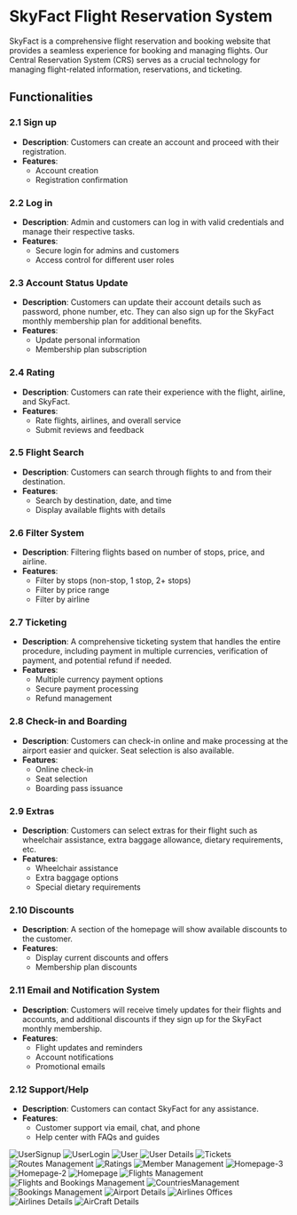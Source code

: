 # SkyFact Flight Reservation System

SkyFact is a comprehensive flight reservation and booking website that provides a seamless experience for booking and managing flights. Our Central Reservation System (CRS) serves as a crucial technology for managing flight-related information, reservations, and ticketing.

## Functionalities

### 2.1 Sign up
- **Description**: Customers can create an account and proceed with their registration.
- **Features**: 
  - Account creation
  - Registration confirmation

### 2.2 Log in
- **Description**: Admin and customers can log in with valid credentials and manage their respective tasks.
- **Features**: 
  - Secure login for admins and customers
  - Access control for different user roles

### 2.3 Account Status Update
- **Description**: Customers can update their account details such as password, phone number, etc. They can also sign up for the SkyFact monthly membership plan for additional benefits.
- **Features**: 
  - Update personal information
  - Membership plan subscription

### 2.4 Rating
- **Description**: Customers can rate their experience with the flight, airline, and SkyFact.
- **Features**: 
  - Rate flights, airlines, and overall service
  - Submit reviews and feedback

### 2.5 Flight Search
- **Description**: Customers can search through flights to and from their destination.
- **Features**: 
  - Search by destination, date, and time
  - Display available flights with details

### 2.6 Filter System
- **Description**: Filtering flights based on number of stops, price, and airline.
- **Features**: 
  - Filter by stops (non-stop, 1 stop, 2+ stops)
  - Filter by price range
  - Filter by airline

### 2.7 Ticketing
- **Description**: A comprehensive ticketing system that handles the entire procedure, including payment in multiple currencies, verification of payment, and potential refund if needed.
- **Features**: 
  - Multiple currency payment options
  - Secure payment processing
  - Refund management

### 2.8 Check-in and Boarding
- **Description**: Customers can check-in online and make processing at the airport easier and quicker. Seat selection is also available.
- **Features**: 
  - Online check-in
  - Seat selection
  - Boarding pass issuance

### 2.9 Extras
- **Description**: Customers can select extras for their flight such as wheelchair assistance, extra baggage allowance, dietary requirements, etc.
- **Features**: 
  - Wheelchair assistance
  - Extra baggage options
  - Special dietary requirements

### 2.10 Discounts
- **Description**: A section of the homepage will show available discounts to the customer.
- **Features**: 
  - Display current discounts and offers
  - Membership plan discounts

### 2.11 Email and Notification System
- **Description**: Customers will receive timely updates for their flights and accounts, and additional discounts if they sign up for the SkyFact monthly membership.
- **Features**: 
  - Flight updates and reminders
  - Account notifications
  - Promotional emails


### 2.12 Support/Help
- **Description**: Customers can contact SkyFact for any assistance.
- **Features**: 
  - Customer support via email, chat, and phone
  - Help center with FAQs and guides
 
![UserSignup](https://github.com/idrees200/SkyFacts/assets/113856749/b92b82a5-0446-4a85-9551-bc0ebf2f3f67)
![UserLogin](https://github.com/idrees200/SkyFacts/assets/113856749/5800077f-225d-4d85-b71e-ed688dfaa4f0)
![User](https://github.com/idrees200/SkyFacts/assets/113856749/8e1abf38-b36c-4d35-99fd-bd7f374f5478)
![User Details](https://github.com/idrees200/SkyFacts/assets/113856749/64c9b305-5314-43fc-a22c-8cc6bbe70bf8)
![Tickets](https://github.com/idrees200/SkyFacts/assets/113856749/155aed22-84e4-4da6-9ba5-64402a2c5e1e)
![Routes Management](https://github.com/idrees200/SkyFacts/assets/113856749/4bb66455-978f-4ced-b87d-bf61984c10c7)
![Ratings](https://github.com/idrees200/SkyFacts/assets/113856749/231a3de5-b44e-4d7d-bb44-64823cebc735)
![Member Management](https://github.com/idrees200/SkyFacts/assets/113856749/49b475b0-4dfb-4def-a8ef-b430f4cc1044)
![Homepage-3](https://github.com/idrees200/SkyFacts/assets/113856749/2ab0c831-9907-4be9-9eef-33d50706f69f)
![Homepage-2](https://github.com/idrees200/SkyFacts/assets/113856749/d7ba01e1-6cfe-47fe-ae45-f2da9a6dccb7)
![Homepage](https://github.com/idrees200/SkyFacts/assets/113856749/58d3d157-e2fb-4f80-89d7-449b1948e19a)
![Flights Management](https://github.com/idrees200/SkyFacts/assets/113856749/4d314f8a-f3f4-4250-8af6-febf57a78e6d)
![Flights and Bookings Management](https://github.com/idrees200/SkyFacts/assets/113856749/49ba8998-ee4d-4fdc-97aa-85eeb627a28f)
![CountriesManagement](https://github.com/idrees200/SkyFacts/assets/113856749/fbb8d242-a4b8-4d15-903b-db78e8909750)
![Bookings Management](https://github.com/idrees200/SkyFacts/assets/113856749/3f2a2efb-5a34-4a21-bc4c-fb30744a0a1b)
![Airport Details](https://github.com/idrees200/SkyFacts/assets/113856749/b052d873-8bae-4189-a420-59e50f431cac)
![Airlines Offices](https://github.com/idrees200/SkyFacts/assets/113856749/6cbd1ad2-6f3d-4c83-a694-98c57cc82d71)
![Airlines Details](https://github.com/idrees200/SkyFacts/assets/113856749/ff8239ff-5987-4b0e-8970-aa27de5f51e4)
![AirCraft Details](https://github.com/idrees200/SkyFacts/assets/113856749/fa3205f6-14f2-4283-8a26-04935c361d65)


